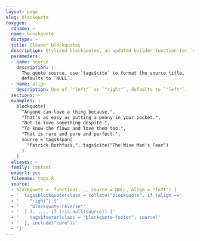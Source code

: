 ```yaml
---
layout: page
slug: blockquote
roxygen:
  rdname: ~
  name: blockquote
  doctype: ~
  title: Cleaner blockquotes
  description: Stylized blockquotes, an updated builder function for `<blockquote>`.
  parameters:
  - name: source
    description: |-
      The quote source, use `tags$cite` to format the source title,
      defaults to `NULL`.
  - name: align
    description: One of `"left"` or `"right"`, defaults to `"left"`.
  sections: ~
  examples: |
    blockquote(
      "Anyone can love a thing because.",
      "That's as easy as putting a penny in your pocket.",
      "But to love something despite.",
      "To know the flaws and love them too.",
      "That is rare and pure and perfect.",
      source = tags$span(
        "Patrick Rothfuss,", tags$cite("The Wise Man's Fear")
      )
    )
  aliases: ~
  family: content
  export: yes
  filename: tags.R
  source:
  - blockquote <- function(..., source = NULL, align = "left") {
  - '  tags$blockquote(class = collate("blockquote", if (align =='
  - '    "right") {'
  - '    "blockquote-reverse"'
  - '  } ), ..., if (!is.null(source)) {'
  - '    tags$footer(class = "blockquote-footer", source)'
  - '  }, include("core"))'
  - '}'
---
```

